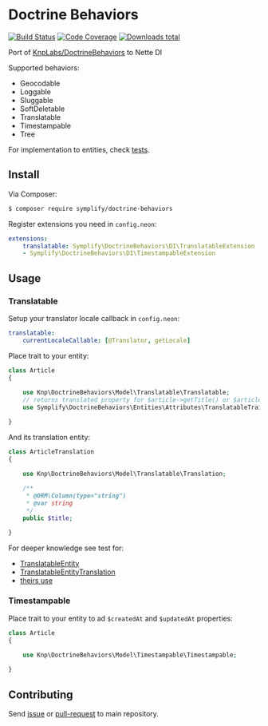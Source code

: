 # Doctrine Behaviors

[![Build Status](https://img.shields.io/travis/Symplify/DoctrineBehaviors.svg?style=flat-square)](https://travis-ci.org/Symplify/DoctrineBehaviors)
[![Code Coverage](https://img.shields.io/scrutinizer/coverage/g/Symplify/DoctrineBehaviors.svg?style=flat-square)](https://scrutinizer-ci.com/g/Symplify/DoctrineBehaviors)
[![Downloads total](https://img.shields.io/packagist/dt/symplify/doctrine-behaviors.svg?style=flat-square)](https://packagist.org/packages/symplify/doctrine-behaviors)


Port of [KnpLabs/DoctrineBehaviors](https://github.com/KnpLabs/DoctrineBehaviors) to Nette DI

Supported behaviors:

- Geocodable
- Loggable
- Sluggable
- SoftDeletable
- Translatable
- Timestampable
- Tree

For implementation to entities, check [tests](https://github.com/KnpLabs/DoctrineBehaviors/tree/master/tests/fixtures/BehaviorFixtures/ORM).


## Install

Via Composer:

```sh
$ composer require symplify/doctrine-behaviors
```

Register extensions you need in `config.neon`:

```yaml
extensions:
	translatable: Symplify\DoctrineBehaviors\DI\TranslatableExtension
	- Symplify\DoctrineBehaviors\DI\TimestampableExtension
```


## Usage

### Translatable

Setup your translator locale callback in `config.neon`:

```yaml
translatable:
	currentLocaleCallable: [@Translator, getLocale]
```

Place trait to your entity:

```php
class Article
{
	
	use Knp\DoctrineBehaviors\Model\Translatable\Translatable;
	// returns translated property for $article->getTitle() or $article->title
	use Symplify\DoctrineBehaviors\Entities\Attributes\TranslatableTrait;

}
```

And its translation entity:

```php
class ArticleTranslation
{
	
	use Knp\DoctrineBehaviors\Model\Translatable\Translation;

	/**
	 * @ORM\Column(type="string")
	 * @var string
	 */
	public $title;

}
```

For deeper knowledge see test for:

- [TranslatableEntity](https://github.com/KnpLabs/DoctrineBehaviors/blob/master/tests/fixtures/BehaviorFixtures/ORM/TranslatableEntity.php)
- [TranslatableEntityTranslation](https://github.com/KnpLabs/DoctrineBehaviors/blob/master/tests/fixtures/BehaviorFixtures/ORM/TranslatableEntityTranslation.php)
- [theirs use](https://github.com/KnpLabs/DoctrineBehaviors/blob/master/tests/Knp/DoctrineBehaviors/ORM/TranslatableTest.php)


### Timestampable

Place trait to your entity to ad `$createdAt` and `$updatedAt` properties:

```php
class Article
{
	
	use Knp\DoctrineBehaviors\Model\Timestampable\Timestampable;

}
```



## Contributing

Send [issue](https://github.com/Symplify/Symplify/issues) or [pull-request](https://github.com/Symplify/Symplify/pulls) to main repository.